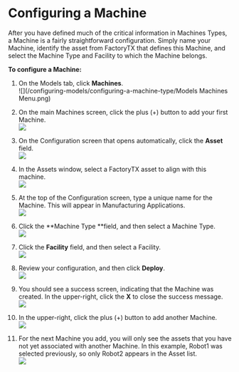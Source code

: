 # Configuring a Machine

After you have defined much of the critical information in Machines Types, a Machine is a fairly straightforward configuration. Simply name your Machine, identify the asset from FactoryTX that defines this Machine, and select the Machine Type and Facility to which the Machine belongs.

**To configure a Machine:**

1. On the Models tab, click **Machines**.  
   ![](/configuring-models/configuring-a-machine-type/Models Machines Menu.png)

2. On the main Machines screen, click the plus \(+\) button to add your first Machine.  
   ![](/configuring-models/configuring-a-machine-type/Machine1.png)

3. On the Configuration screen that opens automatically, click the **Asset** field.  
   ![](/configuring-models/configuring-a-machine-type/Machine2.png)

4. In the Assets window, select a FactoryTX asset to align with this machine.  
   ![](/configuring-models/configuring-a-machine-type/Machine3.png)

5. At the top of the Configuration screen, type a unique name for the Machine. This will appear in Manufacturing Applications.  
   ![](/configuring-models/configuring-a-machine-type/Machine4.png)

6. Click the **Machine Type **field, and then select a Machine Type.  
   ![](/configuring-models/configuring-a-machine-type/Machine5.png)

7. Click the **Facility** field, and then select a Facility.  
   ![](/configuring-models/configuring-a-machine-type/Machine6.png)

8. Review your configuration, and then click **Deploy**.  
   ![](/configuring-models/configuring-a-machine-type/Machine7.png)

9. You should see a success screen, indicating that the Machine was created. In the upper-right, click the **X** to close the success message.  
   ![](/configuring-models/configuring-a-machine-type/Machine8.png)

10. In the upper-right, click the plus \(+\) button to add another Machine.  
    ![](/configuring-models/configuring-a-machine-type/Machine9.png)

11. For the next Machine you add, you will only see the assets that you have not yet associated with another Machine. In this example, Robot1 was selected previously, so only Robot2 appears in the Asset list.  
    ![](/configuring-models/configuring-a-machine-type/Machine10.png)



